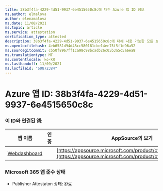 ```yaml
---
title: 38b3f4fa-4229-4d51-9937-6e4515650c8c에 대한 Azure 앱 ID 정보
ms.author: elmalova
author: elenamalova
ms.date: 11/08/2021
ms.topic: article
ms.service: attestation
certification_type: attested
description: 38b3f4fa-4229-4d51-9937-6e4515650c8c에 대해 사용 가능한 모든 보안 및 규정 준수 정보입니다.
ms.openlocfilehash: 4eb6581d94d48cc580181cbe14ee75f5f1d96a52
ms.sourcegitcommit: cb50f8967ff1ca98c98bcadb26c05b3a5c5a6ea8
ms.translationtype: MT
ms.contentlocale: ko-KR
ms.lasthandoff: 11/09/2021
ms.locfileid: "60872384"
---
```

# <a name="azure-app-id-38b3f4fa-4229-4d51-9937-6e4515650c8c"></a>Azure 앱 ID: 38b3f4fa-4229-4d51-9937-6e4515650c8c


### <a name="apps-associated-with-this-id"></a>이 ID와 연결된 앱:
| **앱 이름** | **인증** | **AppSource의 보기** |
|--------------|---------------|-----------------------|
| [Webdashboard](https://docs.microsoft.com/microsoft-365-app-certification/forward/WA200002970) |  | [https://appsource.microsoft.com/product/office/WA200002970](https://appsource.microsoft.com/product/office/WA200002970) |

### <a name="microsoft-365-app-compliance-status"></a>Microsoft 365 앱 준수 상태
- Publisher Attestaton 상태: 완료

